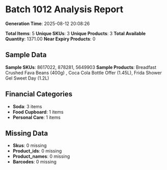 # Batch 1012 Analysis Report

**Generation Time**: 2025-08-12 20:08:26

**Total Items**: 5
**Unique SKUs**: 3
**Unique Products**: 3
**Total Available Quantity**: 1371.00
**Near Expiry Products**: 0

## Sample Data
**Sample SKUs**: 8617022, 878281, 5649903
**Sample Products**: Breadfast Crushed Fava Beans (400g)	, Coca Cola Bottle Offer (1.45L), Frida Shower Gel Sweet Day (1.2L)

## Financial Categories
- **Soda**: 3 items
- **Food Cupboard**: 1 items
- **Personal Care**: 1 items

## Missing Data
- **Skus**: 0 missing
- **Product_ids**: 0 missing
- **Product_names**: 0 missing
- **Barcodes**: 0 missing
